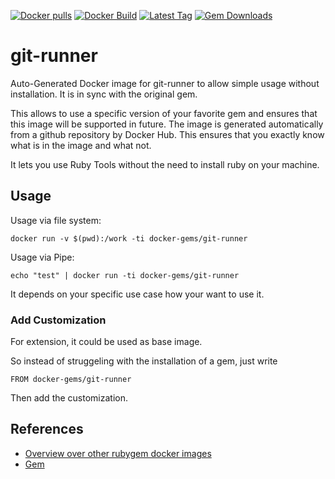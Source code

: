 [![Docker pulls](https://img.shields.io/docker/pulls/rubygem/git-runner.svg)](https://hub.docker.com/r/rubygem/git-runner/)
[![Docker Build](https://img.shields.io/docker/automated/rubygem/git-runner.svg)](https://hub.docker.com/r/rubygem/git-runner/)
[![Latest Tag](https://img.shields.io/github/tag/docker-rubygem/git-runner.svg)](https://hub.docker.com/r/rubygem/git-runner/)
[![Gem Downloads](https://img.shields.io/gem/dt/git-runner.svg)](https://rubygems.org/gems/git-runner/)
# git-runner

Auto-Generated Docker image for git-runner to allow simple usage without installation.
It is in sync with the original gem.

This allows to use a specific version of your favorite gem and ensures that this image will be supported in future.
The image is generated automatically from a github repository by Docker Hub.
This ensures that you exactly know what is in the image and what not.

It lets you use Ruby Tools without the need to install ruby on your machine.

## Usage

Usage via file system:

`docker run -v $(pwd):/work -ti docker-gems/git-runner`

Usage via Pipe:

`echo "test" | docker run -ti docker-gems/git-runner`

It depends on your specific use case how your want to use it.

### Add Customization

For extension, it could be used as base image.

So instead of struggeling with the installation of a gem, just write

`FROM docker-gems/git-runner`

Then add the customization.

## References

 - [Overview over other rubygem docker images](https://github.com/thinkbot/docker-rubygem)
 - [Gem](https://rubygems.org/gems/git-runner/)

